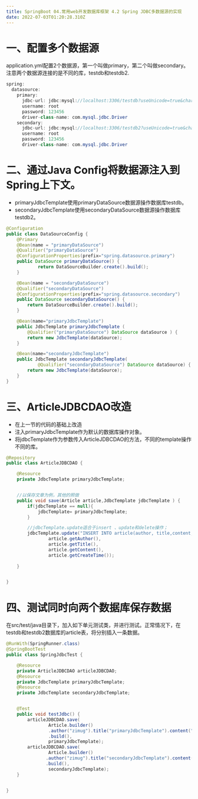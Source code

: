 ```yaml
---
title: SpringBoot 04.常用web开发数据库框架 4.2 Spring JDBC多数据源的实现
date: 2022-07-03T01:20:28.310Z
---
```

# 一、配置多个数据源

application.yml配置2个数据源，第一个叫做primary，第二个叫做secondary。注意两个数据源连接的是不同的库，testdb和testdb2.

```java
spring:
  datasource:
    primary:
      jdbc-url: jdbc:mysql://localhost:3306/testdb?useUnicode=true&characterEncoding=utf-8
      username: root
      password: 123456
      driver-class-name: com.mysql.jdbc.Driver
    secondary:
      jdbc-url: jdbc:mysql://localhost:3306/testdb2?useUnicode=true&characterEncoding=utf-8
      username: root
      password: 123456
      driver-class-name: com.mysql.jdbc.Driver
```

# 二、通过Java Config将数据源注入到Spring上下文。

- primaryJdbcTemplate使用primaryDataSource数据源操作数据库testdb。
- secondaryJdbcTemplate使用secondaryDataSource数据源操作数据库testdb2。

```java
@Configuration
public class DataSourceConfig {
    @Primary
    @Bean(name = "primaryDataSource")
    @Qualifier("primaryDataSource")
    @ConfigurationProperties(prefix="spring.datasource.primary")
    public DataSource primaryDataSource() {
            return DataSourceBuilder.create().build();
    }

    @Bean(name = "secondaryDataSource")
    @Qualifier("secondaryDataSource")
    @ConfigurationProperties(prefix="spring.datasource.secondary")
    public DataSource secondaryDataSource() {
        return DataSourceBuilder.create().build();
    }

    @Bean(name="primaryJdbcTemplate")
    public JdbcTemplate primaryJdbcTemplate (
        @Qualifier("primaryDataSource") DataSource dataSource ) {
        return new JdbcTemplate(dataSource);
    }

    @Bean(name="secondaryJdbcTemplate")
    public JdbcTemplate secondaryJdbcTemplate(
            @Qualifier("secondaryDataSource") DataSource dataSource) {
        return new JdbcTemplate(dataSource);
    }
}
```

# 三、ArticleJDBCDAO改造

- 在上一节的代码的基础上改造
- 注入primaryJdbcTemplate作为默认的数据库操作对象。
- 将jdbcTemplate作为参数传入ArticleJDBCDAO的方法，不同的template操作不同的库。

```java
@Repository
public class ArticleJDBCDAO {

    @Resource
    private JdbcTemplate primaryJdbcTemplate;


    //以保存文章为例，其他的照做
    public void save(Article article,JdbcTemplate jdbcTemplate ) {
        if(jdbcTemplate == null){
            jdbcTemplate= primaryJdbcTemplate;
        }

        //jdbcTemplate.update适合于insert 、update和delete操作；
        jdbcTemplate.update("INSERT INTO article(author, title,content,create_time) values(?, ?, ?, ?)",
                article.getAuthor(),
                article.getTitle(),
                article.getContent(),
                article.getCreateTime());
    
    }


}
```

# 四、测试同时向两个数据库保存数据

在src/test/java目录下，加入如下单元测试类，并进行测试。正常情况下，在testdb和testdb2数据库的article表，将分别插入一条数据。

```java
@RunWith(SpringRunner.class)
@SpringBootTest
public class SpringJdbcTest {

    @Resource
    private ArticleJDBCDAO articleJDBCDAO;
    @Resource
    private JdbcTemplate primaryJdbcTemplate;
    @Resource
    private JdbcTemplate secondaryJdbcTemplate;


    @Test
    public void testJdbc() {
        articleJDBCDAO.save(
                Article.builder()
                .author("zimug").title("primaryJdbcTemplate").content("ceshi").createTime(new Date())
                .build(),
                primaryJdbcTemplate);
        articleJDBCDAO.save(
                Article.builder()
               .author("zimug").title("secondaryJdbcTemplate").content("ceshi").createTime(new Date())
               .build(),
                secondaryJdbcTemplate);
    }


}
```